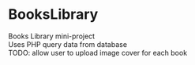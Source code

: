 # BooksLibrary
Books Library mini-project <br>
Uses PHP query data from database <br>
TODO: allow user to upload image cover for each book
